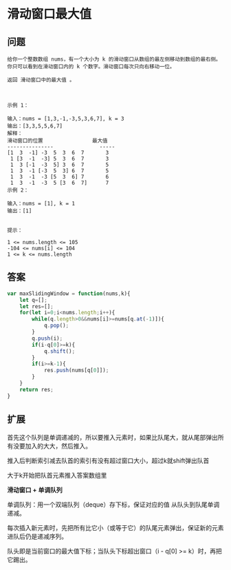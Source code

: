 # 滑动窗口最大值
## 问题
```
给你一个整数数组 nums，有一个大小为 k 的滑动窗口从数组的最左侧移动到数组的最右侧。你只可以看到在滑动窗口内的 k 个数字。滑动窗口每次只向右移动一位。

返回 滑动窗口中的最大值 。

 

示例 1：

输入：nums = [1,3,-1,-3,5,3,6,7], k = 3
输出：[3,3,5,5,6,7]
解释：
滑动窗口的位置                最大值
---------------               -----
[1  3  -1] -3  5  3  6  7       3
 1 [3  -1  -3] 5  3  6  7       3
 1  3 [-1  -3  5] 3  6  7       5
 1  3  -1 [-3  5  3] 6  7       5
 1  3  -1  -3 [5  3  6] 7       6
 1  3  -1  -3  5 [3  6  7]      7
示例 2：

输入：nums = [1], k = 1
输出：[1]
 

提示：

1 <= nums.length <= 105
-104 <= nums[i] <= 104
1 <= k <= nums.length
```

## 答案
```js
var maxSlidingWindow = function(nums,k){
    let q=[];
    let res=[];
    for(let i=0;i<nums.length;i++){
        while(q.length>0&&nums[i]>=nums[q.at(-1)]){
            q.pop();
        }
        q.push(i);
        if(i-q[0]>=k){
            q.shift();
        }
        if(i>=k-1){
            res.push(nums[q[0]]);
        }
    }
    return res;
}
```

## 扩展

首先这个队列是单调递减的，所以要推入元素时，如果比队尾大，就从尾部弹出所有没要加入的大大，然后推入。

推入后判断索引减去队首的索引有没有超过窗口大小，超过k就shift弹出队首

大于k开始把队首元素推入答案数组里

**滑动窗口 + 单调队列**

单调队列：用一个双端队列（deque）存下标，保证对应的值 从队头到队尾单调递减。

每次插入新元素时，先把所有比它小（或等于它）的队尾元素弹出，保证新的元素进队后仍是递减序列。

队头即是当前窗口的最大值下标；当队头下标超出窗口（i - q[0] >= k）时，再把它踢出。